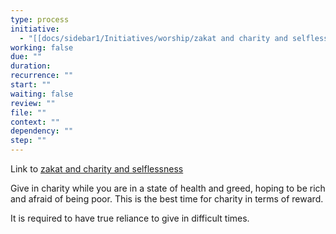 ```yaml
---
type: process
initiative:
  - "[[docs/sidebar1/Initiatives/worship/zakat and charity and selflessness|zakat and charity and selflessness]]"
working: false
due: ""
duration: 
recurrence: ""
start: ""
waiting: false
review: ""
file: ""
context: ""
dependency: ""
step: ""
---
```


Link to [zakat and charity and selflessness](docs/sidebar1/Initiatives/worship/zakat%20and%20charity%20and%20selflessness.md)

Give in charity while you are in a state of health and greed, hoping to be rich and afraid of being poor. This is the best time for charity in terms of reward.

It is required to have true reliance to give in difficult times.
